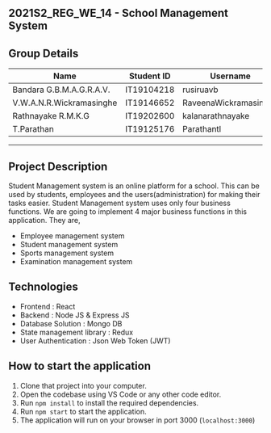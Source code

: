## 2021S2_REG_WE_14 - School Management System 

## Group Details
| Name | Student ID | Username |
| ---- | ---------- | -------- |
|Bandara G.B.M.A.G.R.A.V.| IT19104218 | rusiruavb |
|V.W.A.N.R.Wickramasinghe| IT19146652 | RaveenaWickramasinghe |
|Rathnayake R.M.K.G| IT19202600 | kalanarathnayake |
|T.Parathan| IT19125176 | Parathantl |
---
## Project Description
Student Management system is an online platform for a school. This can be used by students, employees and the users(administration) for making their tasks easier. Student Management system uses only four business functions. We are going to implement 4 major business functions in this application. They are,
 - Employee management system
 - Student management system
 - Sports management system
 - Examination management system

## Technologies
- Frontend : React
- Backend : Node JS & Express JS
- Database Solution : Mongo DB
- State management library : Redux
- User Authentication : Json Web Token (JWT)

## How to start the application
1. Clone that project into your computer.
2. Open the codebase using VS Code or any other code editor.
3. Run `npm install` to install the required dependencies.
4. Run `npm start` to start the application.
5. The application will run on your browser in port 3000 (`localhost:3000`)
